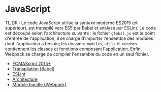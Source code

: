 # JavaScript

TL;DR : Le code JavaScript utilise la syntaxe moderne ES2015 (et supérieur), est
transpilé vers ES5 par Babel et analysé par ESLint. Le code est découpé selon
l'architecture suivante : le fichier `global.js` est le point d'entrée de
l'application, il se charge d'importer l'ensemble des modules dont l'application
a besoin; les dossiers `modules`, `utils` et `vendors` contiennent les
classes et fonctions composant l'application. Enfin, Webpack se charge de
compiler l'ensemble du code en un seul fichier.

* [ECMAScript 2015+](/js/01-es2015-and-beyond.md)
* [Transpilation (Babel)](/js/02-transilation-babel.md)
* [ESLint](/js/03-eslint.md)
* [Architecture](/js/04-architecture.md)
* [Module bundle (Webpack)](/js/05-module-bundling-webpack.md)
